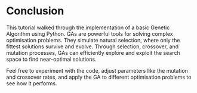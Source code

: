 # Conclusion

This tutorial walked through the implementation of a basic Genetic Algorithm using Python. GAs are powerful tools for solving complex optimisation problems. They simulate natural selection, where only the fittest solutions survive and evolve. Through selection, crossover, and mutation processes, GAs can efficiently explore and exploit the search space to find near-optimal solutions.

Feel free to experiment with the code, adjust parameters like the mutation and crossover rates, and apply the GA to different optimisation problems to see how it performs.
